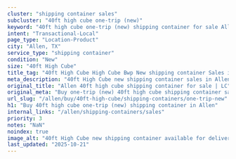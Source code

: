 ```yaml
---
cluster: "shipping container sales"
subcluster: "40ft high cube one-trip (new)"
keyword: "40ft high cube one-trip (new) shipping container for sale Allen, TX"
intent: "Transactional-Local"
page_type: "Location-Product"
city: "Allen, TX"
service_type: "shipping container"
condition: "New"
size: "40ft High Cube"
title_tag: "40ft High Cube High Cube Bwp New shipping container Sales in Allen | LC Container"
meta_description: "40ft High Cube new shipping container sales in Allen. High cube containers with extra height. Fast delivery, competitive pricing. Serving shipping containers area. Quote ID: Q79. Call (214) 524-4168 for your free quote today."
original_title: "Allen 40ft high cube shipping container for sale | LC"
original_meta: "Buy one-trip (new) 40ft high cube shipping container sale with local delivery in Allen, TX. LC Container — local Since 2003. Request a fast quote today."
url_slug: "/allen/buy/40ft-high-cube/shipping-containers/one-trip-new"
h1: "Buy 40ft high cube one-trip (new) shipping container in Allen"
internal_links: "/allen/shipping-containers/sales"
priority: 3
notes: "NaN"
noindex: true
image_alt: "40ft High Cube new shipping container available for delivery in Allen"
last_updated: "2025-10-21"
---
```


<!-- TODO: Add unique city/inventory copy, images, and internal links here. -->
